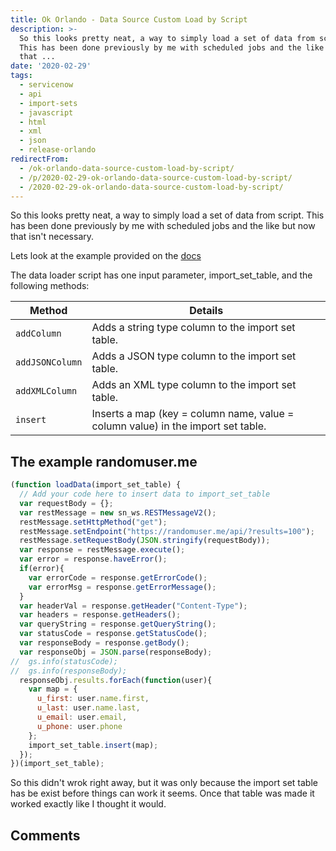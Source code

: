 ```yaml
---
title: Ok Orlando - Data Source Custom Load by Script
description: >-
  So this looks pretty neat, a way to simply load a set of data from script.
  This has been done previously by me with scheduled jobs and the like but now
  that ...
date: '2020-02-29'
tags:
  - servicenow
  - api
  - import-sets
  - javascript
  - html
  - xml
  - json
  - release-orlando
redirectFrom:
  - /ok-orlando-data-source-custom-load-by-script/
  - /p/2020-02-29-ok-orlando-data-source-custom-load-by-script/ 
  - /2020-02-29-ok-orlando-data-source-custom-load-by-script/
---
```


<!--StartFragment-->

So this looks pretty neat, a way to simply load a set of data from script. This has been done previously by me with scheduled jobs and the like but now that isn't necessary.

Lets look at the example provided on the [docs](https://docs.servicenow.com/bundle/orlando-platform-administration/page/administer/import-sets/task/create-custom-type-data-source.html)

The data loader script has one input parameter, import_set_table, and the following methods:

| Method          | Details                                                                          |
| --------------- | -------------------------------------------------------------------------------- |
| `addColumn`     | Adds a string type column to the import set table.                               |
| `addJSONColumn` | Adds a JSON type column to the import set table.                                 |
| `addXMLColumn`  | Adds an XML type column to the import set table.                                 |
| `insert`        | Inserts a map (key = column name, value = column value) in the import set table. |

## The example randomuser.me

```javascript
(function loadData(import_set_table) {
  // Add your code here to insert data to import_set_table
  var requestBody = {};
  var restMessage = new sn_ws.RESTMessageV2();
  restMessage.setHttpMethod("get");
  restMessage.setEndpoint("https://randomuser.me/api/?results=100");
  restMessage.setRequestBody(JSON.stringify(requestBody));
  var response = restMessage.execute();
  var error = response.haveError();
  if(error){
    var errorCode = response.getErrorCode();
    var errorMsg = response.getErrorMessage();
  }
  var headerVal = response.getHeader("Content-Type");
  var headers = response.getHeaders();
  var queryString = response.getQueryString();
  var statusCode = response.getStatusCode();
  var responseBody = response.getBody();
  var responseObj = JSON.parse(responseBody);
//	gs.info(statusCode);
//	gs.info(responseBody);
  responseObj.results.forEach(function(user){
    var map = {
      u_first: user.name.first,
      u_last: user.name.last,
      u_email: user.email,
      u_phone: user.phone
    };
    import_set_table.insert(map);
  });
})(import_set_table);
```

So this didn't wrok right away, but it was only because the import set table has be exist before things can work it seems. Once that table was made it worked exactly like I thought it would.

<!--EndFragment-->

## Comments
